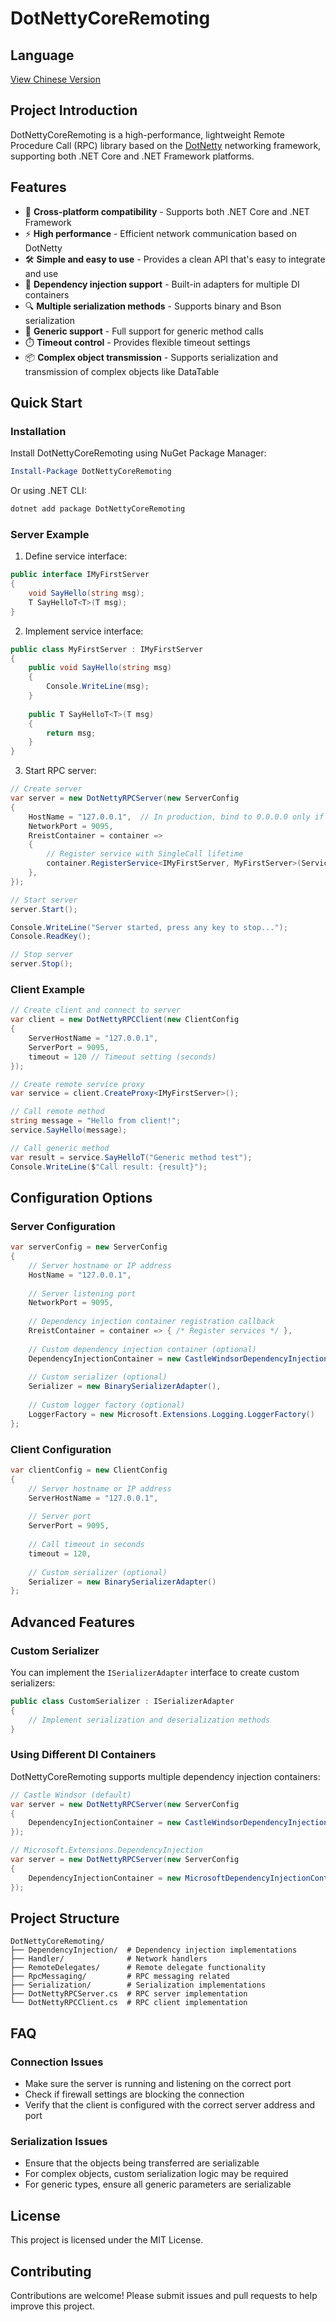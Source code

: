 # DotNettyCoreRemoting

## Language
[View Chinese Version](README.zh-CN.md)

## Project Introduction

DotNettyCoreRemoting is a high-performance, lightweight Remote Procedure Call (RPC) library based on the [DotNetty](https://github.com/Azure/DotNetty) networking framework, supporting both .NET Core and .NET Framework platforms.

## Features

- 🔄 **Cross-platform compatibility** - Supports both .NET Core and .NET Framework
- ⚡ **High performance** - Efficient network communication based on DotNetty
- 🛠️ **Simple and easy to use** - Provides a clean API that's easy to integrate and use
- 🧩 **Dependency injection support** - Built-in adapters for multiple DI containers
- 🔍 **Multiple serialization methods** - Supports binary and Bson serialization
- 🔄 **Generic support** - Full support for generic method calls
- ⏱️ **Timeout control** - Provides flexible timeout settings
- 📦 **Complex object transmission** - Supports serialization and transmission of complex objects like DataTable

## Quick Start

### Installation

Install DotNettyCoreRemoting using NuGet Package Manager:

```powershell
Install-Package DotNettyCoreRemoting
```

Or using .NET CLI:

```powershell
dotnet add package DotNettyCoreRemoting
```

### Server Example

1. Define service interface:

```csharp
public interface IMyFirstServer
{
    void SayHello(string msg);
    T SayHelloT<T>(T msg);
}
```

2. Implement service interface:

```csharp
public class MyFirstServer : IMyFirstServer
{
    public void SayHello(string msg)
    {
        Console.WriteLine(msg);
    }
    
    public T SayHelloT<T>(T msg)
    {
        return msg;
    }
}
```

3. Start RPC server:

```csharp
// Create server
var server = new DotNettyRPCServer(new ServerConfig
{
    HostName = "127.0.0.1",  // In production, bind to 0.0.0.0 only if you intend to accept connections from multiple interfaces, and always restrict access via firewall, network policy, or application-level controls.
    NetworkPort = 9095,
    RreistContainer = container =>
    {
        // Register service with SingleCall lifetime
        container.RegisterService<IMyFirstServer, MyFirstServer>(ServiceLifetime.SingleCall);
    },
});

// Start server
server.Start();

Console.WriteLine("Server started, press any key to stop...");
Console.ReadKey();

// Stop server
server.Stop();
```

### Client Example

```csharp
// Create client and connect to server
var client = new DotNettyRPCClient(new ClientConfig
{
    ServerHostName = "127.0.0.1",
    ServerPort = 9095,
    timeout = 120 // Timeout setting (seconds)
});

// Create remote service proxy
var service = client.CreateProxy<IMyFirstServer>();

// Call remote method
string message = "Hello from client!";
service.SayHello(message);

// Call generic method
var result = service.SayHelloT("Generic method test");
Console.WriteLine($"Call result: {result}");
```

## Configuration Options

### Server Configuration

```csharp
var serverConfig = new ServerConfig
{
    // Server hostname or IP address
    HostName = "127.0.0.1",
    
    // Server listening port
    NetworkPort = 9095,
    
    // Dependency injection container registration callback
    RreistContainer = container => { /* Register services */ },
    
    // Custom dependency injection container (optional)
    DependencyInjectionContainer = new CastleWindsorDependencyInjectionContainer(),
    
    // Custom serializer (optional)
    Serializer = new BinarySerializerAdapter(),
    
    // Custom logger factory (optional)
    LoggerFactory = new Microsoft.Extensions.Logging.LoggerFactory()
};
```

### Client Configuration

```csharp
var clientConfig = new ClientConfig
{
    // Server hostname or IP address
    ServerHostName = "127.0.0.1",
    
    // Server port
    ServerPort = 9095,
    
    // Call timeout in seconds
    timeout = 120,
    
    // Custom serializer (optional)
    Serializer = new BinarySerializerAdapter()
};
```

## Advanced Features

### Custom Serializer

You can implement the `ISerializerAdapter` interface to create custom serializers:

```csharp
public class CustomSerializer : ISerializerAdapter
{
    // Implement serialization and deserialization methods
}
```

### Using Different DI Containers

DotNettyCoreRemoting supports multiple dependency injection containers:

```csharp
// Castle Windsor (default)
var server = new DotNettyRPCServer(new ServerConfig
{
    DependencyInjectionContainer = new CastleWindsorDependencyInjectionContainer()
});

// Microsoft.Extensions.DependencyInjection
var server = new DotNettyRPCServer(new ServerConfig
{
    DependencyInjectionContainer = new MicrosoftDependencyInjectionContainer()
});
```

## Project Structure

```
DotNettyCoreRemoting/
├── DependencyInjection/  # Dependency injection implementations
├── Handler/              # Network handlers
├── RemoteDelegates/      # Remote delegate functionality
├── RpcMessaging/         # RPC messaging related
├── Serialization/        # Serialization implementations
├── DotNettyRPCServer.cs  # RPC server implementation
└── DotNettyRPCClient.cs  # RPC client implementation
```

## FAQ

### Connection Issues

- Make sure the server is running and listening on the correct port
- Check if firewall settings are blocking the connection
- Verify that the client is configured with the correct server address and port

### Serialization Issues

- Ensure that the objects being transferred are serializable
- For complex objects, custom serialization logic may be required
- For generic types, ensure all generic parameters are serializable

## License

This project is licensed under the MIT License.

## Contributing

Contributions are welcome! Please submit issues and pull requests to help improve this project.